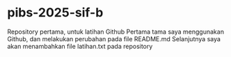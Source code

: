 # pibs-2025-sif-b
Repository pertama, untuk latihan Github
Pertama tama saya menggunakan Github, dan melakukan perubahan pada file README.md
Selanjutnya saya akan menambahkan file latihan.txt pada repository

